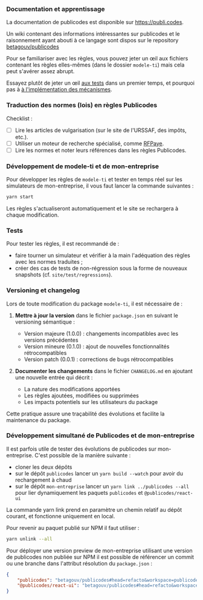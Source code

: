 


### Documentation et apprentissage

La documentation de publicodes est disponible sur https://publi.codes.

Un wiki contenant des informations intéressantes sur publicodes et le
raisonnement ayant abouti à ce langage sont dispos sur le repository
[betagouv/publicodes](https://github.com/betagouv/publicodes/wiki)

Pour se familiariser avec les règles, vous pouvez jeter un œil aux fichiers
contenant les règles elles-mêmes (dans le dossier `modele-ti`)
mais cela peut s'avérer assez abrupt.

Essayez plutôt de jeter un œil [aux tests](https://github.com/betagouv/publicodes/tree/master/core/test/m%C3%A9canismes)
dans un premier temps, et pourquoi pas à [à l'implémentation des mécanismes](https://github.com/betagouv/publicodes/tree/master/core/source/mecanisms).

### Traduction des normes (lois) en règles Publicodes

Checklist :

-   [ ] Lire les articles de vulgarisation (sur le site de l'URSSAF, des impôts, etc.).
-   [ ] Utiliser un moteur de recherche spécialisé, comme [RFPaye](https://rfpaye.grouperf.com/).
-   [ ] Lire les normes et noter leurs références dans les règles Publicodes.

### Développement de modele-ti et de mon-entreprise

Pour développer les règles de `modele-ti` et tester en temps réel sur les simulateurs de mon-entreprise, il vous faut lancer la commande suivantes : 
  
  ```sh
  yarn start
  ```

Les règles s'actualiseront automatiquement et le site se rechargera à chaque modification.


### Tests

Pour tester les règles, il est recommandé de :

-   faire tourner un simulateur et vérifier à la main l'adéquation des règles avec les normes traduites ;
-   créer des cas de tests de non-régression sous la forme de nouveaux snapshots (cf.
    `site/test/regressions`).

### Versioning et changelog

Lors de toute modification du package `modele-ti`, il est nécessaire de :

1. **Mettre à jour la version** dans le fichier `package.json` en suivant le versioning sémantique :
   - Version majeure (1.0.0) : changements incompatibles avec les versions précédentes
   - Version mineure (0.1.0) : ajout de nouvelles fonctionnalités rétrocompatibles
   - Version patch (0.0.1) : corrections de bugs rétrocompatibles

2. **Documenter les changements** dans le fichier `CHANGELOG.md` en ajoutant une nouvelle entrée qui décrit :
   - La nature des modifications apportées
   - Les règles ajoutées, modifiées ou supprimées
   - Les impacts potentiels sur les utilisateurs du package

Cette pratique assure une traçabilité des évolutions et facilite la maintenance du package.

### Développement simultané de Publicodes et de mon-entreprise

Il est parfois utile de tester des évolutions de publicodes sur mon-entreprise. C'est possible de la manière suivante :

-   cloner les deux dépôts
-   sur le dépôt `publicodes` lancer un `yarn build --watch` pour avoir du rechargement à chaud
-   sur le dépôt `mon-entreprise` lancer un `yarn link ../publicodes --all` pour lier dynamiquement les paquets `publicodes` et `@publicodes/react-ui`

La commande yarn link prend en paramètre un chemin relatif au dépôt courant, et fonctionne uniquement en local.

Pour revenir au paquet publié sur NPM il faut utiliser :

```sh
yarn unlink --all
```

Pour déployer une version preview de mon-entreprise utilisant une version de publicodes non publiée sur NPM il est possible de référencer un commit ou une branche dans l'attribut résolution du `package.json` :

```json
{
    "publicodes": "betagouv/publicodes#head=refacto&workspace=publicodes",
    "@publicodes/react-ui": "betagouv/publicodes#head=refacto&workspace=@publicodes/react-ui"
}
```